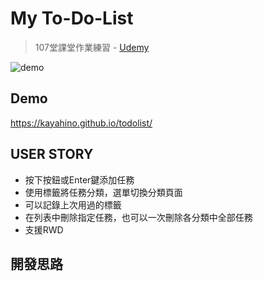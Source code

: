 # My To-Do-List
> 107堂課堂作業練習 - [Udemy](https://www.udemy.com/javascript-learning/learn/lecture/6789158)

![demo](https://raw.githubusercontent.com/kayahino/todolist/master/demo.png)

## Demo
https://kayahino.github.io/todolist/

## USER STORY

- 按下按鈕或Enter鍵添加任務
- 使用標籤將任務分類，選單切換分類頁面
- 可以記錄上次用過的標籤
- 在列表中刪除指定任務，也可以一次刪除各分類中全部任務
- 支援RWD

## 開發思路


